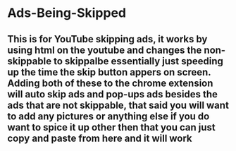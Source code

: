 # Ads-Being-Skipped
## This is for YouTube skipping ads, it works by using html on the youtube and changes the non-skippable to skippalbe essentially just speeding up the time the skip button appers on screen. Adding both of these to the chrome extension will auto skip ads and pop-ups ads besides the ads that are not skippable, that said you will want to add any pictures or anything else if you do want to spice it up other then that you can just copy and paste from here and it will work 

